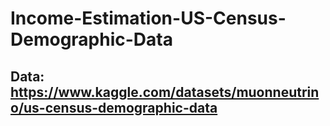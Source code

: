 # Income-Estimation-US-Census-Demographic-Data

## Data: https://www.kaggle.com/datasets/muonneutrino/us-census-demographic-data
